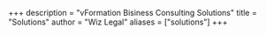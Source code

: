 +++
description = "vFormation Bisiness Consulting Solutions"
title = "Solutions"
author = "Wiz Legal"
aliases = ["solutions"]
+++
